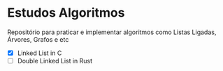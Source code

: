 # Estudos Algoritmos
Repositório para praticar e implementar algoritmos como Listas Ligadas, Árvores, Grafos e etc

- [x] Linked List in C
- [ ] Double Linked List in Rust
